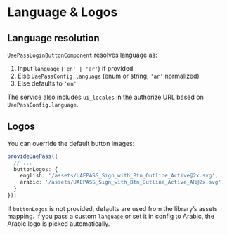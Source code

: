 # Language & Logos

## Language resolution

`UaePassLoginButtonComponent` resolves language as:

1. Input `language` (`'en' | 'ar'`) if provided
2. Else `UaePassConfig.language` (enum or string; `'ar'` normalized)
3. Else defaults to `'en'`

The service also includes `ui_locales` in the authorize URL based on `UaePassConfig.language`.

## Logos

You can override the default button images:

```ts
provideUaePass({
  // ...
  buttonLogos: {
    english: '/assets/UAEPASS_Sign_with_Btn_Outline_Active@2x.svg',
    arabic: '/assets/UAEPASS_Sign_with_Btn_Outline_Active_AR@2x.svg'
  }
});
```

If `buttonLogos` is not provided, defaults are used from the library’s assets mapping. If you pass a custom `language` or set it in config to Arabic, the Arabic logo is picked automatically.
